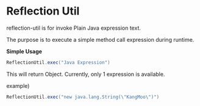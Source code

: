 # Reflection Util
reflection-util is for invoke Plain Java expression text.

The purpose is to execute a simple method call expression during runtime.



**Simple Usage**

```java
ReflectionUtil.exec("Java Expression")
```

This will return Object.
Currently, only 1 expression is available.



example)

```java
ReflectionUtil.exec("new java.lang.String(\"KangMoo\")")
```

